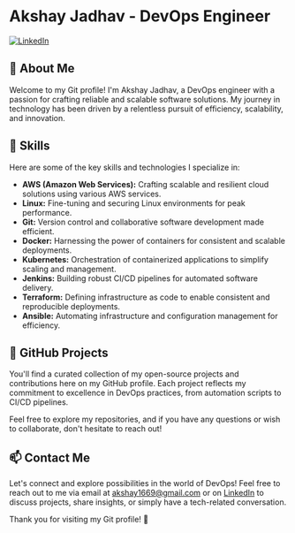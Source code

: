 

# Akshay Jadhav - DevOps Engineer

[![LinkedIn](https://img.shields.io/badge/LinkedIn-Connect-blue.svg?logo=linkedin)](https://www.linkedin.com/in/akshay-jadhav-devops/)

## 🚀 About Me

Welcome to my Git profile! I'm Akshay Jadhav, a DevOps engineer with a passion for crafting reliable and scalable software solutions. My journey in technology has been driven by a relentless pursuit of efficiency, scalability, and innovation.

## 💼 Skills

Here are some of the key skills and technologies I specialize in:

- **AWS (Amazon Web Services):** Crafting scalable and resilient cloud solutions using various AWS services.
- **Linux:** Fine-tuning and securing Linux environments for peak performance.
- **Git:** Version control and collaborative software development made efficient.
- **Docker:** Harnessing the power of containers for consistent and scalable deployments.
- **Kubernetes:** Orchestration of containerized applications to simplify scaling and management.
- **Jenkins:** Building robust CI/CD pipelines for automated software delivery.
- **Terraform:** Defining infrastructure as code to enable consistent and reproducible deployments.
- **Ansible:** Automating infrastructure and configuration management for efficiency.

## 📂 GitHub Projects

You'll find a curated collection of my open-source projects and contributions here on my GitHub profile. Each project reflects my commitment to excellence in DevOps practices, from automation scripts to CI/CD pipelines.

Feel free to explore my repositories, and if you have any questions or wish to collaborate, don't hesitate to reach out!

## 📫 Contact Me

Let's connect and explore possibilities in the world of DevOps! Feel free to reach out to me via email at akshay1669@gmail.com or on [LinkedIn](https://www.linkedin.com/in/akshay-jadhav-devops/) to discuss projects, share insights, or simply have a tech-related conversation.

Thank you for visiting my Git profile! 🌟
